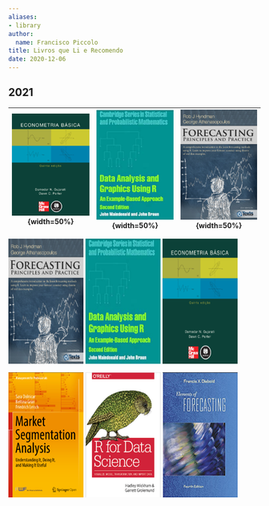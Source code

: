 ```yaml
---
aliases:
- library
author:
  name: Francisco Piccolo
title: Livros que Li e Recomendo
date: 2020-12-06
---
```


## 2021

|![](./library_images/basic_econometrics_gujarati.png){width=50%}|![](./library_images/data_analysis_and_graphics_using_R.png){width=50%}|![](./library_images/forecasting_principles_and_practices.png){width=50%}|
|:---:|:---:|:---:|


<div float="left">
  <img src="./library_images/forecasting_principles_and_practices.png" style="width: 150px; height: 250px" />
  <img src="./library_images/data_analysis_and_graphics_using_R.png" style="width: 150px; height: 250px" />
  <img src="./library_images/basic_econometrics_gujarati.png" style="width: 150px; height: 250px" />
</div>


<p float="left">
  <img src="./library_images/market_segmentation_analysis.png" style="width: 150px; height: 250px" />
  <img src="./library_images/r_for_data_science.png" style="width: 150px; height: 250px" />
  <img src="./library_images/elements_of_forecasting.png" style="width: 150px; height: 250px" />
</p>


